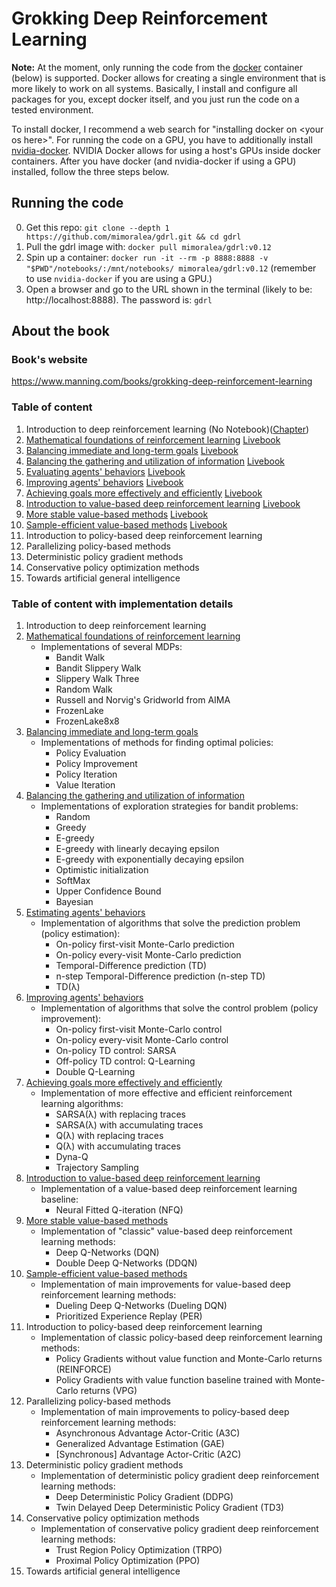 # Grokking Deep Reinforcement Learning

**Note:** At the moment, only running the code from the [docker](https://github.com/docker/docker-ce) container (below) is supported. Docker allows for creating a single environment that is more likely to work on all systems. Basically, I install and configure all packages for you, except docker itself, and you just run the code on a tested environment. 

To install docker, I recommend a web search for "installing docker on \<your os here>". For running the code on a GPU, you have to additionally install [nvidia-docker](https://github.com/NVIDIA/nvidia-docker). NVIDIA Docker allows for using a host's GPUs inside docker containers. After you have docker (and nvidia-docker if using a GPU) installed, follow the three steps below. 

## Running the code
  0. Get this repo: `git clone --depth 1 https://github.com/mimoralea/gdrl.git && cd gdrl`
  1. Pull the gdrl image with: `docker pull mimoralea/gdrl:v0.12`
  2. Spin up a container: `docker run -it --rm -p 8888:8888 -v "$PWD"/notebooks/:/mnt/notebooks/ mimoralea/gdrl:v0.12` (remember to use `nvidia-docker` if you are using a GPU.)
  3. Open a browser and go to the URL shown in the terminal (likely to be: http://localhost:8888). The password is: `gdrl`

## About the book

### Book's website

https://www.manning.com/books/grokking-deep-reinforcement-learning

### Table of content

  1. Introduction to deep reinforcement learning \(No Notebook\)\([Chapter](https://livebook.manning.com/book/grokking-deep-reinforcement-learning/chapter-1)\)
  2. [Mathematical foundations of reinforcement learning](/notebooks/chapter_02/chapter-02.ipynb) [Livebook](https://livebook.manning.com/book/grokking-deep-reinforcement-learning/chapter-2)
  3. [Balancing immediate and long-term goals](/notebooks/chapter_03/chapter-03.ipynb) [Livebook](https://livebook.manning.com/book/grokking-deep-reinforcement-learning/chapter-3)
  4. [Balancing the gathering and utilization of information](/notebooks/chapter_04/chapter-04.ipynb) [Livebook](https://livebook.manning.com/book/grokking-deep-reinforcement-learning/chapter-4)
  5. [Evaluating agents' behaviors](/notebooks/chapter_05/chapter-05.ipynb) [Livebook](https://livebook.manning.com/book/grokking-deep-reinforcement-learning/chapter-5)
  6. [Improving agents' behaviors](/notebooks/chapter_06/chapter-06.ipynb) [Livebook](https://livebook.manning.com/book/grokking-deep-reinforcement-learning/chapter-6)
  7. [Achieving goals more effectively and efficiently](/notebooks/chapter_07/chapter-07.ipynb) [Livebook](https://livebook.manning.com/book/grokking-deep-reinforcement-learning/chapter-7)
  8. [Introduction to value-based deep reinforcement learning](/notebooks/chapter_08/chapter-08.ipynb) [Livebook](https://livebook.manning.com/book/grokking-deep-reinforcement-learning/chapter-8)
  9. [More stable value-based methods](/notebooks/chapter_09/chapter-09.ipynb) [Livebook](https://livebook.manning.com/book/grokking-deep-reinforcement-learning/chapter-9)
  10. [Sample-efficient value-based methods](/notebooks/chapter_10/chapter-10.ipynb) [Livebook](https://livebook.manning.com/book/grokking-deep-reinforcement-learning/chapter-10)
  11. Introduction to policy-based deep reinforcement learning
  12. Parallelizing policy-based methods
  13. Deterministic policy gradient methods
  14. Conservative policy optimization methods
  15. Towards artificial general intelligence

### Table of content with implementation details

  1. Introduction to deep reinforcement learning
  2. [Mathematical foundations of reinforcement learning](/notebooks/chapter_02/chapter-02.ipynb)
      - Implementations of several MDPs: 
          - Bandit Walk
          - Bandit Slippery Walk
          - Slippery Walk Three
          - Random Walk
          - Russell and Norvig's Gridworld from AIMA
          - FrozenLake
          - FrozenLake8x8
  3. [Balancing immediate and long-term goals](/notebooks/chapter_03/chapter-03.ipynb)
      - Implementations of methods for finding optimal policies:
          - Policy Evaluation
          - Policy Improvement
          - Policy Iteration
          - Value Iteration
  4. [Balancing the gathering and utilization of information](/notebooks/chapter_04/chapter-04.ipynb)
      - Implementations of exploration strategies for bandit problems:
          - Random
          - Greedy
          - E-greedy
          - E-greedy with linearly decaying epsilon
          - E-greedy with exponentially decaying epsilon
          - Optimistic initialization
          - SoftMax
          - Upper Confidence Bound
          - Bayesian
  5. [Estimating agents' behaviors](/notebooks/chapter_05/chapter-05.ipynb)
      - Implementation of algorithms that solve the prediction problem (policy estimation):
          - On-policy first-visit Monte-Carlo prediction
          - On-policy every-visit Monte-Carlo prediction
          - Temporal-Difference prediction (TD)
          - n-step Temporal-Difference prediction (n-step TD)
          - TD(λ)
  6. [Improving agents' behaviors](/notebooks/chapter_06/chapter-06.ipynb)
      - Implementation of algorithms that solve the control problem (policy improvement):
          - On-policy first-visit Monte-Carlo control
          - On-policy every-visit Monte-Carlo control
          - On-policy TD control: SARSA
          - Off-policy TD control: Q-Learning
          - Double Q-Learning
  7. [Achieving goals more effectively and efficiently](/notebooks/chapter_07/chapter-07.ipynb)
      - Implementation of more effective and efficient reinforcement learning algorithms:
          - SARSA(λ) with replacing traces
          - SARSA(λ) with accumulating traces
          - Q(λ) with replacing traces
          - Q(λ) with accumulating traces
          - Dyna-Q
          - Trajectory Sampling
  8. [Introduction to value-based deep reinforcement learning](/notebooks/chapter_08/chapter-08.ipynb)
      - Implementation of a value-based deep reinforcement learning baseline:
          - Neural Fitted Q-iteration (NFQ)
  9. [More stable value-based methods](/notebooks/chapter_09/chapter-09.ipynb)
      - Implementation of "classic" value-based deep reinforcement learning methods:
          - Deep Q-Networks (DQN)
          - Double Deep Q-Networks (DDQN)
  10. [Sample-efficient value-based methods](/notebooks/chapter_10/chapter-10.ipynb)
      - Implementation of main improvements for value-based deep reinforcement learning methods:
          - Dueling Deep Q-Networks (Dueling DQN)
          - Prioritized Experience Replay (PER)
  11. Introduction to policy-based deep reinforcement learning
      - Implementation of classic policy-based deep reinforcement learning methods:
          - Policy Gradients without value function and Monte-Carlo returns (REINFORCE)
          - Policy Gradients with value function baseline trained with Monte-Carlo returns (VPG)  
  12. Parallelizing policy-based methods
      - Implementation of main improvements to policy-based deep reinforcement learning methods:
          - Asynchronous Advantage Actor-Critic (A3C)
          - Generalized Advantage Estimation (GAE)
          - \[Synchronous\] Advantage Actor-Critic (A2C)
  13. Deterministic policy gradient methods
      - Implementation of deterministic policy gradient deep reinforcement learning methods:
          - Deep Deterministic Policy Gradient (DDPG)
          - Twin Delayed Deep Deterministic Policy Gradient (TD3)
  14. Conservative policy optimization methods
      - Implementation of conservative policy gradient deep reinforcement learning methods:
          - Trust Region Policy Optimization (TRPO)
          - Proximal Policy Optimization (PPO)
  15. Towards artificial general intelligence
